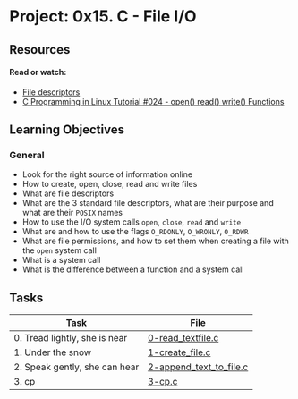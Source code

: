 # Project: 0x15. C - File I/O

## Resources

#### Read or watch:

* [File descriptors](https://intranet.alxswe.com/rltoken/Duva-9Fjyskt39R__Nnazg)
* [C Programming in Linux Tutorial #024 - open() read() write() Functions](https://intranet.alxswe.com/rltoken/x05veqiLPSxXmJf9zTtCkQ)
## Learning Objectives

### General

* Look for the right source of information online
* How to create, open, close, read and write files
* What are file descriptors
* What are the 3 standard file descriptors, what are their purpose and what are their <code>POSIX</code> names
* How to use the I/O system calls <code>open</code>, <code>close</code>, <code>read</code> and <code>write</code>
* What are and how to use the flags <code>O_RDONLY</code>, <code>O_WRONLY</code>, <code>O_RDWR</code>
* What are file permissions, and how to set them when creating a file with the <code>open</code> system call
* What is a system call
* What is the difference between a function and a system call
## Tasks

| Task | File |
| ---- | ---- |
| 0. Tread lightly, she is near | [0-read_textfile.c](./0-read_textfile.c) |
| 1. Under the snow | [1-create_file.c](./1-create_file.c) |
| 2. Speak gently, she can hear | [2-append_text_to_file.c](./2-append_text_to_file.c) |
| 3. cp | [3-cp.c](./3-cp.c) |
